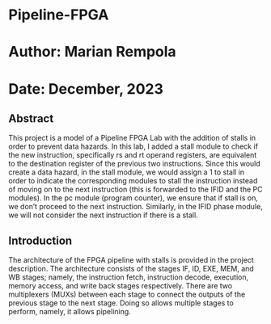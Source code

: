 # Pipeline-FPGA
# Author: Marian Rempola
# Date: December, 2023

## Abstract 
This project is a model of a Pipeline FPGA Lab with the addition of stalls in order to prevent data hazards. In this lab, I added a stall module to check if the new instruction, specifically rs and rt operand registers, are equivalent to the destination register of the previous two instructions. Since this would create a data hazard, in the stall module, we would assign a 1 to stall in order to indicate the corresponding modules to stall the instruction instead of moving on to the next instruction (this is forwarded to the IFID and the PC modules). In the pc module (program counter), we ensure that if stall is on, we don’t proceed to the next instruction. Similarly, in the IFID phase module, we will not consider the next instruction if there is a stall. 

## Introduction
The architecture of the FPGA  pipeline with stalls is provided in the project description. The architecture consists of the stages IF, ID, EXE, MEM, and WB stages; namely, the instruction fetch, instruction decode, execution, memory access, and write back stages respectively. There are two multiplexers (MUXs) between each stage to connect the outputs of the previous stage to the next stage. Doing so allows multiple stages to perform, namely, it allows pipelining. 
 
